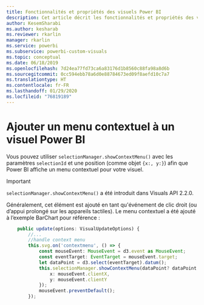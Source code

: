 ```yaml
---
title: Fonctionnalités et propriétés des visuels Power BI
description: Cet article décrit les fonctionnalités et propriétés des visuels Power BI.
author: KesemSharabi
ms.author: kesharab
ms.reviewer: rkarlin
manager: rkarlin
ms.service: powerbi
ms.subservice: powerbi-custom-visuals
ms.topic: conceptual
ms.date: 06/18/2019
ms.openlocfilehash: 7d24ea77fd73ca6a83176d1b8560c88fa98a8d6b
ms.sourcegitcommit: 0cc594ebb78a6d0e88784673ed09f8aefd10c7a7
ms.translationtype: HT
ms.contentlocale: fr-FR
ms.lasthandoff: 01/29/2020
ms.locfileid: "76819189"
---
```

# <a name="add-context-menu-to-power-bi-visual"></a>Ajouter un menu contextuel à un visuel Power BI

Vous pouvez utiliser `selectionManager.showContextMenu()` avec les paramètres `selectionId` et une position (comme objet `{x:, y:}`) afin que Power BI affiche un menu contextuel pour votre visuel.

> [!IMPORTANT]
> `selectionManager.showContextMenu()` a été introduit dans Visuals API 2.2.0.

Généralement, cet élément est ajouté en tant qu'événement de clic droit (ou d’appui prolongé sur les appareils tactiles). Le menu contextuel a été ajouté à l’exemple BarChart pour référence :

```typescript
    public update(options: VisualUpdateOptions) {
        //...
        //handle context menu
        this.svg.on('contextmenu', () => {
            const mouseEvent: MouseEvent = d3.event as MouseEvent;
            const eventTarget: EventTarget = mouseEvent.target;
            let dataPoint = d3.select(eventTarget).datum();
            this.selectionManager.showContextMenu(dataPoint? dataPoint.selectionId : {}, {
                x: mouseEvent.clientX,
                y: mouseEvent.clientY
            });
            mouseEvent.preventDefault();
        });
```
